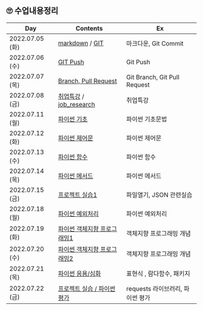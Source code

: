 ## 🙄 수업내용정리

| Day             | Contents                                                     | Ex                               |
| --------------- | ------------------------------------------------------------ | -------------------------------- |
| 2022.07.05 (화) | [markdown](./markdown.md) / [GIT](./TIL_220705.md)           | 마크다운, Git Commit             |
| 2022.07.06 (수) | [GIT Push](./TIL_220706.md)                                  | Git Push                         |
| 2022.07.07 (목) | [Branch, Pull Request](./TIL_220707.md)                      | Git Branch, Git Pull Request     |
| 2022.07.08 (금) | [취업특강](https://github.com/Yoonsik-Shin/job-research) / [job_research](https://github.com/Yoonsik-Shin/job-research/blob/b507647070412b8fc03ca814b30f3f09837012f2/research.md) | 취업특강                         |
| 2022.07.11 (월) | [파이썬 기초](./TIL_220711.md)                               | 파이썬 기초문법                  |
| 2022.07.12 (화) | [파이썬 제어문](./TIL_220712.md)                             | 파이썬 제어문                    |
| 2022.07.13 (수) | [파이썬 함수](./TIL_220713.md)                               | 파이썬 함수                      |
| 2022.07.14 (목) | [파이썬 메서드](./TIL_220714.md)                             | 파이썬 메서드                    |
| 2022.07.15 (금) | [프로젝트 실습1](./Project_practice1)                        | 파일열기, JSON 관련실습          |
| 2022.07.18 (월) | [파이썬 예외처리](./TIL_220718.md)                           | 파이썬 예외처리                  |
| 2022.07.19 (화) | [파이썬 객체지향 프로그래밍1](./TIL_220719.md)               | 객체지향 프로그래밍 개념         |
| 2022.07.20 (수) | [파이썬 객체지향 프로그래밍2](./TIL_220720.md)               | 객체지향 프로그래밍 개념         |
| 2022.07.21 (목) | [파이썬 응용/심화](./TIL_220721.md)                          | 표현식 , 람다함수, 패키지        |
| 2022.07.22 (금) | [프로젝트 실습 / 파이썬 평가](./TIL_220722.md)               | requests 라이브러리, 파이썬 평가 |

